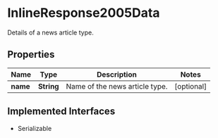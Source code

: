 

# InlineResponse2005Data

Details of a news article type.

## Properties

Name | Type | Description | Notes
------------ | ------------- | ------------- | -------------
**name** | **String** | Name of the news article type. |  [optional]


## Implemented Interfaces

* Serializable


